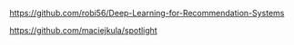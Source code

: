 https://github.com/robi56/Deep-Learning-for-Recommendation-Systems

https://github.com/maciejkula/spotlight

